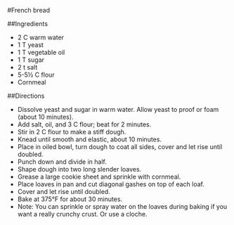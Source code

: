 #French bread

##Ingredients
- 2 C warm water
- 1 T yeast
- 1 T vegetable oil
- 1 T sugar
- 2 t salt
- 5-5&frac12; C flour
- Cornmeal

##Directions
- Dissolve yeast and sugar in warm water. Allow yeast to proof or foam (about 10 minutes).
- Add salt, oil, and 3 C flour; beat for 2 minutes.
- Stir in 2 C flour to make a stiff dough.
- Knead until smooth and elastic, about 10 minutes.
- Place in oiled bowl, turn dough to coat all sides, cover and let rise until doubled.
- Punch down and divide in half.
- Shape dough into two long slender loaves.
- Grease a large cookie sheet and sprinkle with cornmeal.
- Place loaves in pan and cut diagonal gashes on top of each loaf.
- Cover and let rise until doubled.
- Bake at 375&deg;F for about 30 minutes.
- Note: You can sprinkle or spray water on the loaves during baking if you want a really crunchy crust. Or use a cloche.
